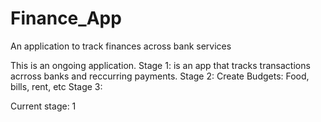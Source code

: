 # Finance_App
An application to track finances across bank services

This is an ongoing application.
Stage 1: is an app that tracks transactions acrross banks and reccurring payments.
Stage 2: Create Budgets: Food, bills, rent, etc
Stage 3: 

Current stage: 1
